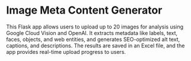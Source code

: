 # Image Meta Content Generator
 This Flask app allows users to upload up to 20 images for analysis using Google Cloud Vision and OpenAI. It extracts metadata like labels, text, faces, objects, and web entities, and generates SEO-optimized alt text, captions, and descriptions. The results are saved in an Excel file, and the app provides real-time upload progress to users.

